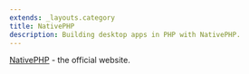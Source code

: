 ```yaml
---
extends: _layouts.category
title: NativePHP
description: Building desktop apps in PHP with NativePHP.
---
```


[NativePHP](https://nativephp.com/) - the official website.
